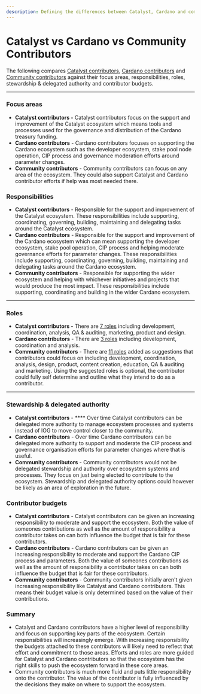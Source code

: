 ```yaml
---
description: Defining the differences between Catalyst, Cardano and community contributors
---
```


# Catalyst vs Cardano vs Community Contributors

The following compares [Catalyst contributors](https://app.gitbook.com/o/Pr76HeHUxsbctwx0OULs/s/j1kv4hiNJHn5g0WEyrK5/), [Cardano contributors](https://app.gitbook.com/o/Pr76HeHUxsbctwx0OULs/s/qOxGN6OZJwo22azqs7YJ/) and [Community contributors](https://app.gitbook.com/o/Pr76HeHUxsbctwx0OULs/s/2eMNRBUQ0glQkTBdpRi2/) against their focus areas, responsibilities, roles, stewardship & delegated authority and contributor budgets.

****

### **Focus areas**

* **Catalyst contributors -** Catalyst contributors focus on the support and improvement of the Catalyst ecosystem which means tools and processes used for the governance and distribution of the Cardano treasury funding.
* **Cardano contributors** - Cardano contributors focuses on supporting the Cardano ecosystem such as the developer ecosystem, stake pool node operation, CIP process and governance moderation efforts around parameter changes.
* **Community contributors** - Community contributors can focus on any area of the ecosystem. They could also support Catalyst and Cardano contributor efforts if help was most needed there.



### **Responsibilities**

* **Catalyst contributors** - Responsible for the support and improvement of the Catalyst ecosystem. These responsibilities include supporting, coordinating, governing, building, maintaining and delegating tasks around the Catalyst ecosystem.
* **Cardano contributors** - Responsible for the support and improvement of the Cardano ecosystem which can mean supporting the developer ecosystem, stake pool operation, CIP process and helping moderate governance efforts for parameter changes. These responsibilities include supporting, coordinating, governing, building, maintaining and delegating tasks around the Cardano ecosystem.
* **Community contributors** - Responsible for supporting the wider ecosystem and helping with whichever initiatives and projects that would produce the most impact. These responsibilities include supporting, coordinating and building in the wider Cardano ecosystem.

****

### **Roles**

* **Catalyst contributors -** There are [7 roles](https://docs.catalystcontributors.org/catalyst-contributors/catalyst-contributor/roles) including development, coordination, analysis, QA & auditing, marketing, product and design.&#x20;
* **Cardano contributors** - There are [3 roles](https://docs.catalystcontributors.org/cardano-contributors/cardano-contributor/roles) including development, coordination and analysis.
* **Community contributors** - There are [11 roles](https://docs.catalystcontributors.org/community-contributors/community-contributors/roles) added as suggestions that contributors could focus on including development, coordination, analysis, design, product, content creation, education, QA & auditing and marketing. Using the suggested roles is optional, the contributor could fully self determine and outline what they intend to do as a contributor.&#x20;

****

### **Stewardship & delegated authority**

* **Catalyst contributors** - **** Over time Catalyst contributors can be delegated more authority to manage ecosystem processes and systems instead of IOG to move control closer to the community.
* **Cardano contributors** - Over time Cardano contributors can be delegated more authority to support and moderate the CIP process and governance organisation efforts for parameter changes where that is useful.
* **Community contributors** - Community contributors would not be delegated stewardship and authority over ecosystem systems and processes. They focus on just being elected to contribute to the ecosystem. Stewardship and delegated authority options could however be likely as an area of exploration in the future.



### **Contributor budgets**

* **Catalyst contributors** - Catalyst contributors can be given an increasing responsibility to moderate and support the ecosystem. Both the value of someones contributions as well as the amount of responsibility a contributor takes on can both influence the budget that is fair for these contributors.
* **Cardano contributors** - Cardano contributors can be given an increasing responsibility to moderate and support the Cardano CIP process and parameters. Both the value of someones contributions as well as the amount of responsibility a contributor takes on can both influence the budget that is fair for these contributors.
* **Community contributors** - Community contributors initially aren't given increasing responsibility like Catalyst and Cardano contributors. This means their budget value is only determined based on the value of their contributions.



### **Summary**

* Catalyst and Cardano contributors have a higher level of responsibility and focus on supporting key parts of the ecosystem. Certain responsibilities will increasingly emerge. With increasing responsibility the budgets attached to these contributors will likely need to reflect that effort and commitment to those areas. Efforts and roles are more guided for Catalyst and Cardano contributors so that the ecosystem has the right skills to push the ecosystem forward in these core areas.
* Community contributors is much more fluid and puts little responsibility onto the contributor. The value of the contributor is fully influenced by the decisions they make on where to support the ecosystem.
